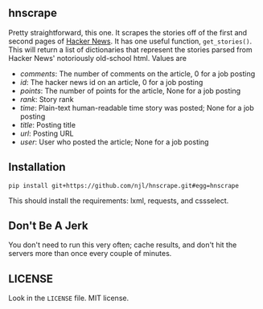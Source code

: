 hnscrape
--------

Pretty straightforward, this one. It scrapes the stories off of the first and
second pages of [Hacker News](https://news.ycombinator.com). It has one useful
function, `get_stories()`. This will return a list of dictionaries that represent
the stories parsed from Hacker News' notoriously old-school html. Values are

* *comments*: The number of comments on the article, 0 for a job posting
* *id*: The hacker news id on an article, 0 for a job posting
* *points*: The number of points for the article, None for a job posting
* *rank*: Story rank
* *time*: Plain-text human-readable time story was posted; None for a job
  posting
* *title*: Posting title
* *url*: Posting URL
* *user*: User who posted the article; None for a job posting

Installation
------------

    pip install git+https://github.com/njl/hnscrape.git#egg=hnscrape

This should install the requirements: lxml, requests, and cssselect.

Don't Be A Jerk
---------------
You don't need to run this very often; cache results, and don't hit the servers
more than once every couple of minutes.

LICENSE
-------
Look in the `LICENSE` file. MIT license.

